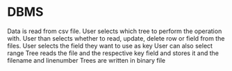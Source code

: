 # DBMS
Data is read from csv file.
User selects which tree to perform the operation with.
User than selects whether to read, update, delete row or field from the files.
User selects the field they want to use as key
User can also select range 
Tree reads the file and the respective key field and stores it and the filename and linenumber
Trees are written in binary file
